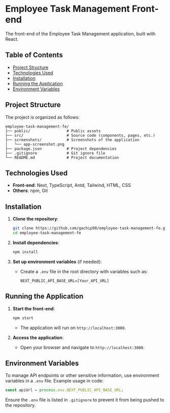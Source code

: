 # Employee Task Management Front-end

The front-end of the Employee Task Management application, built with React.

## Table of Contents
- [Project Structure](#project-structure)
- [Technologies Used](#technologies-used)
- [Installation](#installation)
- [Running the Application](#running-the-application)
- [Environment Variables](#environment-variables)

## Project Structure

The project is organized as follows:

```
employee-task-management-fe/
├── public/                # Public assets
├── src/                   # Source code (components, pages, etc.)
├── screenshots/           # Screenshots of the application
│   └── app-screenshot.png
├── package.json           # Project dependencies
├── .gitignore             # Git ignore file
└── README.md              # Project documentation
```

## Technologies Used

- **Front-end**: Next, TypeScript, Antd, Tailwind, HTML, CSS
- **Others**: npm, Git

## Installation

1. **Clone the repository**:
   ```bash
   git clone https://github.com/gachip90/employee-task-management-fe.git
   cd employee-task-management-fe
   ```

2. **Install dependencies**:
   ```bash
   npm install
   ```

3. **Set up environment variables** (if needed):
   - Create a `.env` file in the root directory with variables such as:
     ```env
     NEXT_PUBLIC_API_BASE_URL=[Your_API_URL]
     ```

## Running the Application

1. **Start the front-end**:
   ```bash
   npm start
   ```
   - The application will run on `http://localhost:3000`.

2. **Access the application**:
   - Open your browser and navigate to `http://localhost:3000`.

## Environment Variables

To manage API endpoints or other sensitive information, use environment variables in a `.env` file. Example usage in code:

```javascript
const apiUrl = process.env.NEXT_PUBLIC_API_BASE_URL;
```

Ensure the `.env` file is listed in `.gitignore` to prevent it from being pushed to the repository.
